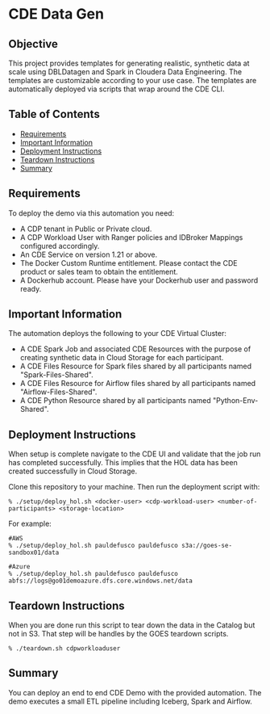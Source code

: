 # CDE Data Gen

## Objective

This project provides templates for generating realistic, synthetic data at scale using DBLDatagen and Spark in Cloudera Data Engineering. The templates are customizable according to your use case. The templates are automatically deployed via scripts that wrap around the CDE CLI.

## Table of Contents

* [Requirements]()
* [Important Information]()
* [Deployment Instructions]()
* [Teardown Instructions]()
* [Summary]()

## Requirements

To deploy the demo via this automation you need:

* A CDP tenant in Public or Private cloud.
* A CDP Workload User with Ranger policies and IDBroker Mappings configured accordingly.
* An CDE Service on version 1.21 or above.
* The Docker Custom Runtime entitlement. Please contact the CDE product or sales team to obtain the entitlement.
* A Dockerhub account. Please have your Dockerhub user and password ready.

## Important Information

The automation deploys the following to your CDE Virtual Cluster:

* A CDE Spark Job and associated CDE Resources with the purpose of creating synthetic data in Cloud Storage for each participant.
* A CDE Files Resource for Spark files shared by all participants named "Spark-Files-Shared".
* A CDE Files Resource for Airflow files shared by all participants named "Airflow-Files-Shared".
* A CDE Python Resource shared by all participants named "Python-Env-Shared".

## Deployment Instructions

When setup is complete navigate to the CDE UI and validate that the job run has completed successfully. This implies that the HOL data has been created successfully in Cloud Storage.

Clone this repository to your machine. Then run the deployment script with:

```
% ./setup/deploy_hol.sh <docker-user> <cdp-workload-user> <number-of-participants> <storage-location>
```

For example:

```
#AWS
% ./setup/deploy_hol.sh pauldefusco pauldefusco s3a://goes-se-sandbox01/data
```

```
#Azure
% ./setup/deploy_hol.sh pauldefusco pauldefusco abfs://logs@go01demoazure.dfs.core.windows.net/data
```

## Teardown Instructions

When you are done run this script to tear down the data in the Catalog but not in S3. That step will be handles by the GOES teardown scripts.

```
% ./teardown.sh cdpworkloaduser
```

## Summary

You can deploy an end to end CDE Demo with the provided automation. The demo executes a small ETL pipeline including Iceberg, Spark and Airflow.
